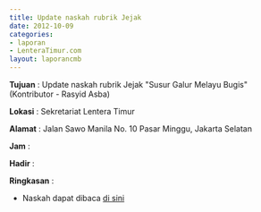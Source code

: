 ```yaml
---
title: Update naskah rubrik Jejak
date: 2012-10-09
categories:
- laporan
- LenteraTimur.com
layout: laporancmb
---
```



**Tujuan** : Update naskah rubrik Jejak "Susur Galur Melayu Bugis" (Kontributor - Rasyid Asba)

**Lokasi** : Sekretariat Lentera Timur 

**Alamat** : Jalan Sawo Manila No. 10 Pasar Minggu, Jakarta Selatan

**Jam** : 

**Hadir** :  


**Ringkasan** : 
* Naskah dapat dibaca [di sini](http://www.lenteratimur.com/2012/10/susur-galur-melayu-bugis/)
